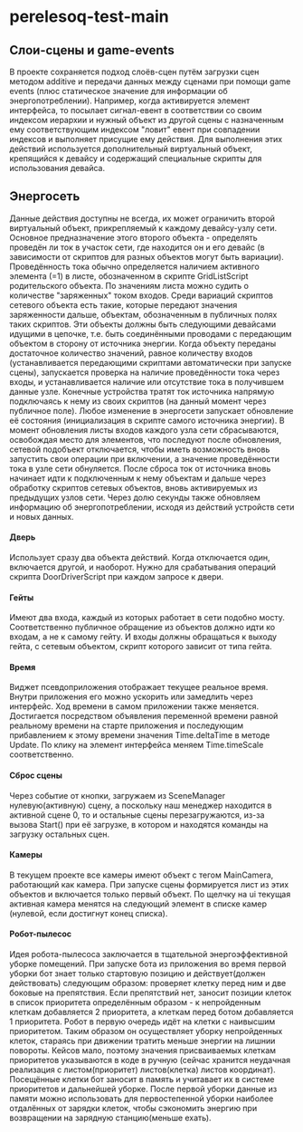 # perelesoq-test-main

## Слои-сцены и game-events
В проекте сохраняется подход слоёв-сцен путём загрузки сцен методом additive и передачи данных между сценами при помощи game events (плюс статическое значение для информации об энергопотреблении). Например, когда активируется элемент интерфейса, то посылает сигнал-евент в соответствии со своим индексом иерархии и нужный объект из другой сцены с назначенным ему соответствующим индексом "ловит" евент при совпадении индексов и выполняет присущие ему действия. Для выполнения этих действий используется дополнительный виртуальный объект, крепящийся к девайсу и содержащий специальные скрипты для использования девайса.

## Энергосеть
Данные действия доступны не всегда, их может ограничить второй виртуальный объект, прикрепляемый к каждому девайсу-узлу сети. Основное предназначение этого второго объекта - определять проведён ли ток в участок сети, где находится он и его девайс (в зависимости от скриптов для разных объектов могут быть вариации). Проведённость тока обычно определяется наличием активного элемента (=1) в листе, обозначенном в скрипте GridListScript родительского объекта. По значениям листа можно судить о количестве "заряженных" током входов. Среди вариаций скриптов сетевого объекта есть такие, которые передают значения заряженности дальше, объектам, обозначенным в публичных полях таких скриптов. Эти объекты должны быть следующими девайсами идущими в цепочке, т.е. быть соединёнными проводами с передающим объектом в сторону от источника энергии. Когда объекту переданы достаточное количество значений, равное количеству входов (устанавливается передающими скриптами автоматически при запуске сцены), запускается проверка на наличие проведённости тока через входы, и устанавливается наличие или отсутствие тока в получившем данные узле. Конечные устройства тратят ток источника напрямую подключаясь к нему из своих скриптов (на данный момент через публичное поле). Любое изменение в энергосети запускает обновление её состояния (инициализация в скрипте самого источника энергии). В момент обновления листы входов каждого узла сети сбрасываются, освобождая место для элементов, что последуют после обновления, сетевой подобъект отключается, чтобы иметь возможность вновь запустить свои операции при включении, а значение проведённости тока в узле сети обнуляется. После сброса ток от источника вновь начинает идти к подключенным к нему объектам и дальше через обработку скриптов сетевых объектов, вновь активируемых из предыдущих узлов сети. Через долю секунды также обновляем информацию об энергопотреблении, исходя из действий устройств сети и новых данных.

#### Дверь
Использует сразу два объекта действий. Когда отключается один, включается другой, и наоборот. Нужно для срабатывания операций скрипта DoorDriverScript при каждом запросе к двери.

#### Гейты
Имеют два входа, каждый из которых работает в сети подобно мосту. Соответственно публичное обращение из объектов должно идти ко входам, а не к самому гейту. И входы должны обращаться к выходу гейта, с сетевым объектом, скрипт которого зависит от типа гейта.

#### Время
Виджет псевдоприложения отображает текущее реальное время. Внутри приложения его можно ускорить или замедлить через интерфейс. Ход времени в самом приложении также меняется. Достигается посредством объявления переменной времени равной реальному времени на старте приложения и последующим прибавлением к этому времени значения Time.deltaTime в методе Update. По клику на элемент интерфейса меняем Time.timeScale соответственно.

#### Сброс сцены
Через событие от кнопки, загружаем из SceneManager нулевую(активную) сцену, а поскольку наш менеджер находится в активной сцене 0, то и остальные сцены перезагружаются, из-за вызова Start() при её загрузке, в котором и находятся команды на загрузку остальных сцен.

#### Камеры
В текущем проекте все камеры имеют объект с тегом MainCamera, работающий как камера. При запуске сцены формируется лист из этих объектов и включается только первый объект. По щелчку на ui текущая активная камера менятся на следующий элемент в списке камер (нулевой, если достигнут конец списка).

#### Робот-пылесос
Идея робота-пылесоса заключается в тщательной энергоэффективной уборке помещений. При запуске бота из приложения во время первой уборки бот знает только стартовую позицию и действует(должен действовать) следующим образом: проверяет клетку перед ним и две боковые на препятствия. Если препятствий нет, заносит позиции клеток в список приоритета определённым образом - к непройденным клеткам добавляется 2 приоритета, а клеткам перед ботом добавляется 1 приоритета. Робот в первую очередь идёт на клетки с наивысшим приоритетом. Таким образом он осуществляет уборку непройденных клеток, стараясь при движении тратить меньше энергии на лишнии повороты. Кейсов мало, поэтому значения присваиваемых клеткам приоритетов указываются в коде в ручную (сейчас хранится неудачная реализация с листом(приоритет) листов(клетка) листов координат). Посещённые клетки бот заносит в память и учитавает их в системе приоритетов и дальнейшей уборке. После первой уборки данные из памяти можно использовать для первостепенной уборки наиболее отдалённых от зарядки клеток, чтобы сэкономить энергию при возвращении на зарядную станцию(меньше ехать).